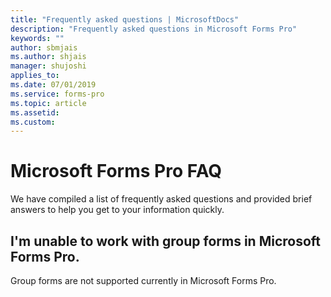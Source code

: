 ```yaml
---
title: "Frequently asked questions | MicrosoftDocs"
description: "Frequently asked questions in Microsoft Forms Pro"
keywords: ""
author: sbmjais
ms.author: shjais
manager: shujoshi
applies_to: 
ms.date: 07/01/2019
ms.service: forms-pro
ms.topic: article
ms.assetid: 
ms.custom: 
---
```


# Microsoft Forms Pro FAQ

We have compiled a list of frequently asked questions and provided brief answers to help you get to your information quickly.

## I'm unable to work with group forms in Microsoft Forms Pro.

Group forms are not supported currently in Microsoft Forms Pro.